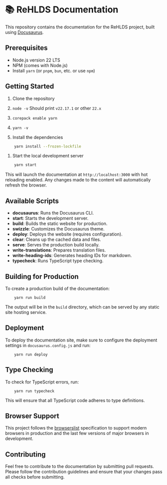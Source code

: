 # 📚 ReHLDS Documentation

This repository contains the documentation for the ReHLDS project, built using [Docusaurus](https://docusaurus.io/).

## Prerequisites

- Node.js version 22 LTS
- NPM (comes with Node.js)
- Install `yarn` (or `pnpm`, `bun`, etc. or use `npm`)

## Getting Started

1. Clone the repository
2. `node -v`  Should print `v22.17.1` or other `22.x`
3. `corepack enable yarn`
4. `yarn -v`

5. Install the dependencies
```bash
    yarn install --frozen-lockfile
```
1. Start the local development server
```bash
    yarn start
```
This will launch the documentation at `http://localhost:3000` with hot reloading enabled. Any changes made to the content will automatically refresh the browser.

## Available Scripts

- **docusaurus**: Runs the Docusaurus CLI.
- **start**: Starts the development server.
- **build**: Builds the static website for production.
- **swizzle**: Customizes the Docusaurus theme.
- **deploy**: Deploys the website (requires configuration).
- **clear**: Cleans up the cached data and files.
- **serve**: Serves the production build locally.
- **write-translations**: Prepares translation files.
- **write-heading-ids**: Generates heading IDs for markdown.
- **typecheck**: Runs TypeScript type checking.

## Building for Production

To create a production build of the documentation:
```npm
    yarn run build
```
The output will be in the `build` directory, which can be served by any static site hosting service.

## Deployment

To deploy the documentation site, make sure to configure the deployment settings in `docusaurus.config.js` and run:

```npm
    yarn run deploy
```
## Type Checking

To check for TypeScript errors, run:
```npm
    yarn run typecheck
```
This will ensure that all TypeScript code adheres to type definitions.

## Browser Support

This project follows the [browserslist](https://github.com/browserslist/browserslist) specification to support modern browsers in production and the last few versions of major browsers in development.

## Contributing

Feel free to contribute to the documentation by submitting pull requests. Please follow the contribution guidelines and ensure that your changes pass all checks before submitting.
